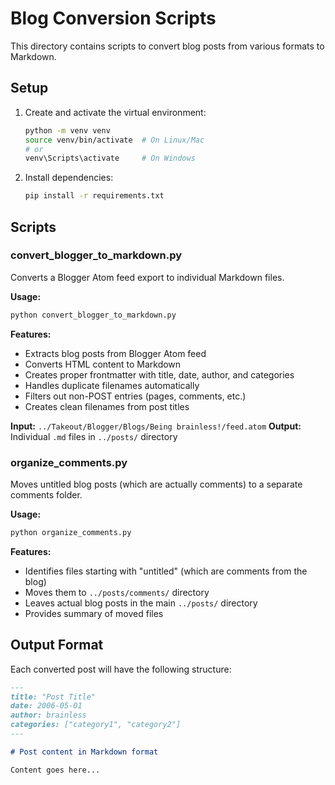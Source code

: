 # Blog Conversion Scripts

This directory contains scripts to convert blog posts from various formats to Markdown.

## Setup

1. Create and activate the virtual environment:
   ```bash
   python -m venv venv
   source venv/bin/activate  # On Linux/Mac
   # or
   venv\Scripts\activate     # On Windows
   ```

2. Install dependencies:
   ```bash
   pip install -r requirements.txt
   ```

## Scripts

### convert_blogger_to_markdown.py

Converts a Blogger Atom feed export to individual Markdown files.

**Usage:**
```bash
python convert_blogger_to_markdown.py
```

**Features:**
- Extracts blog posts from Blogger Atom feed
- Converts HTML content to Markdown
- Creates proper frontmatter with title, date, author, and categories
- Handles duplicate filenames automatically
- Filters out non-POST entries (pages, comments, etc.)
- Creates clean filenames from post titles

**Input:** `../Takeout/Blogger/Blogs/Being brainless!/feed.atom`
**Output:** Individual `.md` files in `../posts/` directory

### organize_comments.py

Moves untitled blog posts (which are actually comments) to a separate comments folder.

**Usage:**
```bash
python organize_comments.py
```

**Features:**
- Identifies files starting with "untitled" (which are comments from the blog)
- Moves them to `../posts/comments/` directory
- Leaves actual blog posts in the main `../posts/` directory
- Provides summary of moved files

## Output Format

Each converted post will have the following structure:

```markdown
---
title: "Post Title"
date: 2006-05-01
author: brainless
categories: ["category1", "category2"]
---

# Post content in Markdown format

Content goes here...
```
